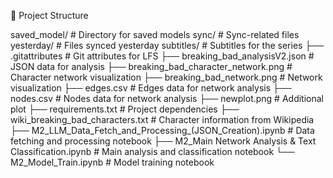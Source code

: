 🚀 Project Structure

saved_model/                     # Directory for saved models
sync/                            # Sync-related files
yesterday/                       # Files synced yesterday
subtitles/                       # Subtitles for the series
├── .gitattributes               # Git attributes for LFS
├── breaking_bad_analysisV2.json # JSON data for analysis
├── breaking_bad_character_network.png # Character network visualization
├── breaking_bad_network.png     # Network visualization
├── edges.csv                    # Edges data for network analysis
├── nodes.csv                    # Nodes data for network analysis
├── newplot.png                  # Additional plot
├── requirements.txt             # Project dependencies
├── wiki_breaking_bad_characters.txt # Character information from Wikipedia
├── M2_LLM_Data_Fetch_and_Processing_(JSON_Creation).ipynb # Data fetching and processing notebook
├── M2_Main Network Analysis & Text Classification.ipynb # Main analysis and classification notebook
└── M2_Model_Train.ipynb         # Model training notebook
